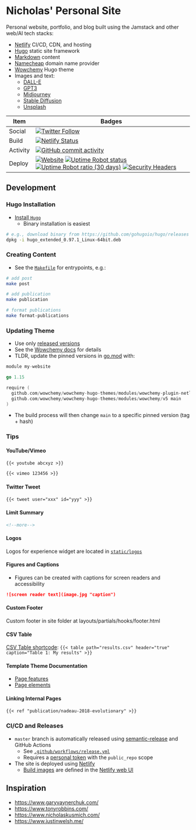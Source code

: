 # Nicholas' Personal Site

Personal website, portfolio, and blog built using the Jamstack and other web/AI tech stacks:

- [Netlify](https://www.netlify.com/) CI/CD, CDN, and hosting
- [Hugo](https://gohugo.io/) static site framework
- [Markdown](https://github.github.com/gfm/) content
- [Namecheap](https://www.namecheap.com/) domain name provider
- [Wowchemy](https://wowchemy.com/) Hugo theme
- Images and text:
  - [DALL-E](https://labs.openai.com)
  - [GPT3](https://beta.openai.com/playground)
  - [Midjourney](https://www.midjourney.com/app/)
  - [Stable Diffusion](https://beta.dreamstudio.ai/dream)
  - [Unsplash](https://unsplash.com/)

| Item     | Badges                                                                                                                                                                                                                                                                                                                                                                                                                                                                                                                                                                                                                              |
| -------- | ----------------------------------------------------------------------------------------------------------------------------------------------------------------------------------------------------------------------------------------------------------------------------------------------------------------------------------------------------------------------------------------------------------------------------------------------------------------------------------------------------------------------------------------------------------------------------------------------------------------------------------- |
| Social   | [![Twitter Follow](https://img.shields.io/twitter/follow/engnadeau?style=social)](https://twitter.com/EngNadeau)                                                                                                                                                                                                                                                                                                                                                                                                                                                                                                                    |
| Build    | [![Netlify Status](https://api.netlify.com/api/v1/badges/96cf62a7-5c7d-4610-b84f-de0afc34773c/deploy-status)](https://app.netlify.com/sites/competent-panini-00973b/deploys)                                                                                                                                                                                                                                                                                                                                                                                                                                                        |
| Activity | [![GitHub commit activity](https://img.shields.io/github/commit-activity/m/engnadeau/personal-site)](https://github.com/engnadeau/personal-site/commits/master)                                                                                                                                                                                                                                                                                                                                                                                                                                                                     |
| Deploy   | [![Website](https://img.shields.io/website?url=https%3A%2F%2Fwww.nicholasnadeau.com%2F)](https://www.nicholasnadeau.com/) [![Uptime Robot status](https://img.shields.io/uptimerobot/status/m787891867-18e3b35ff925f2041cbcdc24)](https://stats.uptimerobot.com/yw7ppI7ORl/787891867) [![Uptime Robot ratio (30 days)](https://img.shields.io/uptimerobot/ratio/m787891867-18e3b35ff925f2041cbcdc24)](https://stats.uptimerobot.com/yw7ppI7ORl/787891867) [![Security Headers](https://img.shields.io/security-headers?url=https%3A%2F%2Fnicholasnadeau.com)](https://securityheaders.com/?q=nicholasnadeau.com&followRedirects=on) |

## Development

### Hugo Installation

- [Install `Hugo`](https://gohugo.io/getting-started/installing/#binary-cross-platform)
  - Binary installation is easiest

```bash
# e.g., download binary from https://github.com/gohugoio/hugo/releases
dpkg -i hugo_extended_0.97.1_Linux-64bit.deb
```

### Creating Content

- See the [`Makefile`](./Makefile) for entrypoints, e.g.:

```bash
# add post
make post

# add publication
make publication

# format publications
make format-publications
```

### Updating Theme

- Use only [released versions](https://github.com/wowchemy/wowchemy-hugo-themes/releases)
- See the [Wowchemy docs](https://wowchemy.com/docs/hugo-tutorials/update/) for details
- TLDR, update the pinned versions in [go.mod](go.mod) with:

```go
module my-website

go 1.15

require (
  github.com/wowchemy/wowchemy-hugo-themes/modules/wowchemy-plugin-netlify main
  github.com/wowchemy/wowchemy-hugo-themes/modules/wowchemy/v5 main
)
```

- The build process will then change `main` to a specific pinned version (tag + hash)

### Tips

#### YouTube/Vimeo

```markdown
{{< youtube abcxyz >}}

{{< vimeo 123456 >}}
```

#### Twitter Tweet

```markdown
{{< tweet user="xxx" id="yyy" >}}
```

#### Limit Summary

```markdown
<!--more-->
```

#### Logos

Logos for experience widget are located in [`static/logos`](./static/logos)

#### Figures and Captions

- Figures can be created with captions for screen readers and accessibility

```markdown
![screen reader text](image.jpg "caption")
```

#### Custom Footer

Custom footer in site folder at layouts/partials/hooks/footer.html

#### CSV Table

[CSV Table shortcode](https://wowchemy.com/docs/content/writing-markdown-latex/#csv-table): `{{< table path="results.csv" header="true" caption="Table 1: My results" >}}`

#### Template Theme Documentation

- [Page features](https://wowchemy.com/docs/content/page-features/)
- [Page elements](https://wowchemy.com/docs/content/writing-markdown-latex/)

#### Linking Internal Pages

```markdown
{{< ref "publication/nadeau-2018-evolutionary" >}}
```

### CI/CD and Releases

- `master` branch is automatically released using [semantic-release](https://github.com/semantic-release/semantic-release) and GitHub Actions
  - See [`.github/workflows/release.yml`](.github/workflows/release.yml)
  - Requires a [personal token](https://github.com/settings/tokens) with the `public_repo` scope
- The site is deployed using [Netlify](https://app.netlify.com/sites/competent-panini-00973b/overview)
  - [Build images](https://docs.netlify.com/configure-builds/overview/#build-image-selection) are defined in the [Netlify web UI](https://app.netlify.com/sites/competent-panini-00973b/settings/deploys#build-image-selection)

## Inspiration

- https://www.garyvaynerchuk.com/
- https://www.tonyrobbins.com/
- https://www.nicholaskusmich.com/
- https://www.justinwelsh.me/
